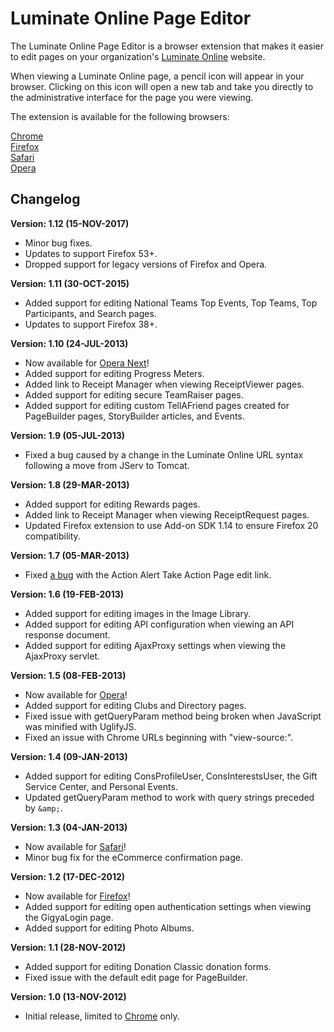 Luminate Online Page Editor
===========================

The Luminate Online Page Editor is a browser extension that makes it easier to edit pages on your organization's 
[Luminate Online](https://www.blackbaud.com/online-marketing/luminate-online) website. 

When viewing a Luminate Online page, a pencil icon will appear in your browser. Clicking on this icon will open a 
new tab and take you directly to the administrative interface for the page you were viewing.

The extension is available for the following browsers:

[Chrome](https://github.com/noahcooper/luminateEdit/tree/master/chrome)  
[Firefox](https://github.com/noahcooper/luminateEdit/tree/master/firefox)  
[Safari](https://github.com/noahcooper/luminateEdit/tree/master/safari)  
[Opera](https://github.com/noahcooper/luminateEdit/tree/master/opera)

Changelog
---------

**Version: 1.12 (15-NOV-2017)**

* Minor bug fixes.
* Updates to support Firefox 53+.
* Dropped support for legacy versions of Firefox and Opera.

**Version: 1.11 (30-OCT-2015)**

* Added support for editing National Teams Top Events, Top Teams, Top Participants, and Search pages.
* Updates to support Firefox 38+. 

**Version: 1.10 (24-JUL-2013)**

* Now available for [Opera Next](https://github.com/noahcooper/luminateEdit/tree/master/opera)!
* Added support for editing Progress Meters.
* Added link to Receipt Manager when viewing ReceiptViewer pages.
* Added support for editing secure TeamRaiser pages.
* Added support for editing custom TellAFriend pages created for PageBuilder pages, StoryBuilder articles, and Events.

**Version: 1.9 (05-JUL-2013)**

* Fixed a bug caused by a change in the Luminate Online URL syntax following a move from JServ to Tomcat.

**Version: 1.8 (29-MAR-2013)**

* Added support for editing Rewards pages.
* Added link to Receipt Manager when viewing ReceiptRequest pages.
* Updated Firefox extension to use Add-on SDK 1.14 to ensure Firefox 20 compatibility.

**Version: 1.7 (05-MAR-2013)**

* Fixed [a bug](https://github.com/noahcooper/luminateEdit/issues/1) with the Action Alert Take Action Page 
edit link.

**Version: 1.6 (19-FEB-2013)**

* Added support for editing images in the Image Library.
* Added support for editing API configuration when viewing an API response document.
* Added support for editing AjaxProxy settings when viewing the AjaxProxy servlet.

**Version: 1.5 (08-FEB-2013)**

* Now available for [Opera](https://github.com/noahcooper/luminateEdit/tree/master/opera)!
* Added support for editing Clubs and Directory pages.
* Fixed issue with getQueryParam method being broken when JavaScript was minified with UglifyJS.
* Fixed an issue with Chrome URLs beginning with "view-source:".

**Version: 1.4 (09-JAN-2013)**

* Added support for editing ConsProfileUser, ConsInterestsUser, the Gift Service Center, and Personal Events.
* Updated getQueryParam method to work with query strings preceded by `&amp;`.

**Version: 1.3 (04-JAN-2013)**

* Now available for [Safari](https://github.com/noahcooper/luminateEdit/tree/master/safari)!
* Minor bug fix for the eCommerce confirmation page.

**Version: 1.2 (17-DEC-2012)**

* Now available for [Firefox](https://github.com/noahcooper/luminateEdit/tree/master/firefox)!
* Added support for editing open authentication settings when viewing the GigyaLogin page.
* Added support for editing Photo Albums.

**Version: 1.1 (28-NOV-2012)**

* Added support for editing Donation Classic donation forms.
* Fixed issue with the default edit page for PageBuilder.

**Version: 1.0 (13-NOV-2012)**

* Initial release, limited to [Chrome](https://github.com/noahcooper/luminateEdit/tree/master/chrome) only.